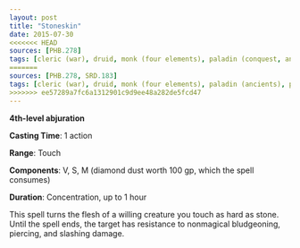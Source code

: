 ```yaml
---
layout: post
title: "Stoneskin"
date: 2015-07-30
<<<<<<< HEAD
sources: [PHB.278]
tags: [cleric (war), druid, monk (four elements), paladin (conquest, ancients), sorcerer, ranger, wizard, level4, abjuration]
=======
sources: [PHB.278, SRD.183]
tags: [cleric (war), druid, monk (four elements), paladin (ancients), paladin (conquest), paladin (redemption), sorcerer, ranger, wizard, level4, abjuration]
>>>>>>> ee57289a7fc6a1312901c9d9ee48a282de5fcd47
---
```


**4th-level abjuration**

**Casting Time**: 1 action

**Range**: Touch

**Components**: V, S, M (diamond dust worth 100 gp, which the spell consumes)

**Duration**: Concentration, up to 1 hour

This spell turns the flesh of a willing creature you touch as hard as stone. Until the spell ends, the target has resistance to nonmagical bludgeoning, piercing, and slashing damage.
